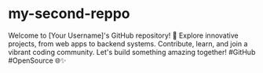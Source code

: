 # my-second-reppo
Welcome to [Your Username]'s GitHub repository! 🚀 Explore innovative projects, from web apps to backend systems. Contribute, learn, and join a vibrant coding community. Let's build something amazing together! #GitHub #OpenSource 🌐✨
